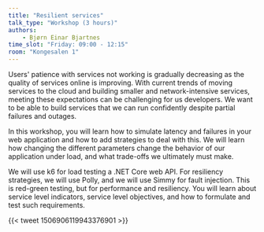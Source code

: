 ```yaml
---
title: "Resilient services"
talk_type: "Workshop (3 hours)"
authors:
    - Bjørn Einar Bjartnes
time_slot: "Friday: 09:00 - 12:15"
room: "Kongesalen 1"
---
```

Users' patience with services not working is gradually decreasing as the quality of services online is improving. With current trends of moving services to the cloud and building smaller and network-intensive services, meeting these expectations can be challenging for us developers. We want to be able to build services that we can run confidently despite partial failures and outages.

In this workshop, you will learn how to simulate latency and failures in your web application and how to add strategies to deal with this. We will learn how changing the different parameters change the behavior of our application under load, and what trade-offs we ultimately must make.

We will use k6 for load testing a .NET Core web API. For resiliency strategies, we will use Polly, and we will use Simmy for fault injection. This is red-green testing, but for performance and resiliency. You will learn about service level indicators, service level objectives, and how to formulate and test such requirements.

{{< tweet 1506906119943376901 >}}
